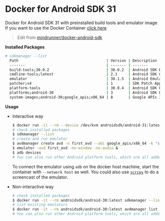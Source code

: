 # Docker for Android SDK 31

Docker for Android SDK 31 with preinstalled build tools and emulator image
If you want to use the Docker Container [click here](https://hub.docker.com/r/ellaisys/android-31)

> Edit from [mindrunner/docker-android-sdk](https://github.com/mindrunner/docker-android-sdk)

**Installed Packages**
```bash
# sdkmanager --list
  Path                                        | Version | Description                                | Location
  -------                                     | ------- | -------                                    | -------
  build-tools;30.0.2                          | 30.0.2  | Android SDK Build-Tools 30.0.2             | build-tools/30.0.2/
  cmdline-tools;latest                        | 2.1     | Android SDK Command-line Tools (latest)    | cmdline-tools/latest/
  emulator                                    | 30.1.5  | Android Emulator                           | emulator/
  patcher;v4                                  | 1       | SDK Patch Applier v4                       | patcher/v4/
  platform-tools                              | 30.0.4  | Android SDK Platform-Tools                 | platform-tools/
  platforms;android-30                        | 3       | Android SDK Platform 30                    | platforms/android-30/
  system-images;android-30;google_apis;x86_64 | 8       | Google APIs Intel x86 Atom_64 System Image | system-images/android-30/google_apis/x86_64/
```

**Usage**

- Interactive way
  ```bash
  $ docker run -it --rm --device /dev/kvm androidsdk/android-31:latest bash
  # check installed packages
  $ sdkmanager --list
  # create and run emulator
  $ avdmanager create avd -n first_avd --abi google_apis/x86_64 -k "system-images;android-31;google_apis;x86_64"
  $ emulator -avd first_avd -no-window -no-audio &
  $ adb devices
  # You can also run other Android platform tools, which are all added to the PATH environment variable
  ```

  To connect the emulator using `adb` on the docker host machine, start the container with `--network host` as well.
  You could also use [`scrcpy`](https://github.com/Genymobile/scrcpy) to do a screencast of the emulator.

- Non-interactive way
  ```bash
  # check installed packages
  $ docker run -it --rm androidsdk/android-30:latest sdkmanager --list
  # list existing emulators
  $ docker run -it --rm androidsdk/android-30:latest avdmanager list avd
  # You can also run other Android platform tools, which are all added to the PATH environment variable
  ```
